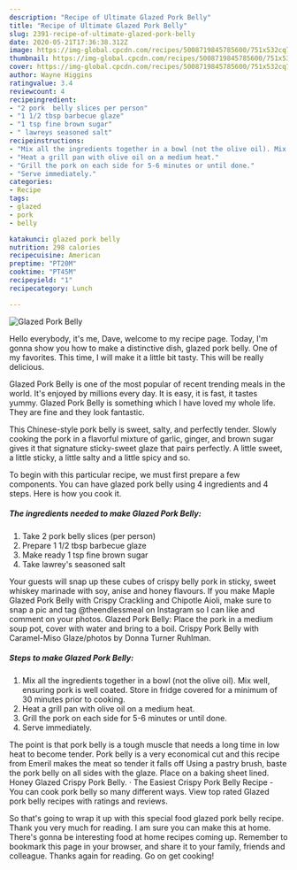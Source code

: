 ```yaml
---
description: "Recipe of Ultimate Glazed Pork Belly"
title: "Recipe of Ultimate Glazed Pork Belly"
slug: 2391-recipe-of-ultimate-glazed-pork-belly
date: 2020-05-21T17:36:38.312Z
image: https://img-global.cpcdn.com/recipes/5008719845785600/751x532cq70/glazed-pork-belly-recipe-main-photo.jpg
thumbnail: https://img-global.cpcdn.com/recipes/5008719845785600/751x532cq70/glazed-pork-belly-recipe-main-photo.jpg
cover: https://img-global.cpcdn.com/recipes/5008719845785600/751x532cq70/glazed-pork-belly-recipe-main-photo.jpg
author: Wayne Higgins
ratingvalue: 3.4
reviewcount: 4
recipeingredient:
- "2 pork  belly slices per person"
- "1 1/2 tbsp barbecue glaze"
- "1 tsp fine brown sugar"
- " lawreys seasoned salt"
recipeinstructions:
- "Mix all the ingredients together in a bowl (not the olive oil). Mix well, ensuring pork is well coated. Store in fridge covered for a minimum of 30 minutes prior to cooking."
- "Heat a grill pan with olive oil on a medium heat."
- "Grill the pork on each side for 5-6 minutes or until done."
- "Serve immediately."
categories:
- Recipe
tags:
- glazed
- pork
- belly

katakunci: glazed pork belly 
nutrition: 298 calories
recipecuisine: American
preptime: "PT20M"
cooktime: "PT45M"
recipeyield: "1"
recipecategory: Lunch

---
```



![Glazed Pork Belly](https://img-global.cpcdn.com/recipes/5008719845785600/751x532cq70/glazed-pork-belly-recipe-main-photo.jpg)

Hello everybody, it's me, Dave, welcome to my recipe page. Today, I'm gonna show you how to make a distinctive dish, glazed pork belly. One of my favorites. This time, I will make it a little bit tasty. This will be really delicious.

Glazed Pork Belly is one of the most popular of recent trending meals in the world. It's enjoyed by millions every day. It is easy, it is fast, it tastes yummy. Glazed Pork Belly is something which I have loved my whole life. They are fine and they look fantastic.

This Chinese-style pork belly is sweet, salty, and perfectly tender. Slowly cooking the pork in a flavorful mixture of garlic, ginger, and brown sugar gives it that signature sticky-sweet glaze that pairs perfectly. A little sweet, a little sticky, a little salty and a little spicy and so.


To begin with this particular recipe, we must first prepare a few components. You can have glazed pork belly using 4 ingredients and 4 steps. Here is how you cook it.

<!--inarticleads1-->

##### The ingredients needed to make Glazed Pork Belly:

1. Take 2 pork  belly slices (per person)
1. Prepare 1 1/2 tbsp barbecue glaze
1. Make ready 1 tsp fine brown sugar
1. Take  lawrey&#39;s seasoned salt


Your guests will snap up these cubes of crispy belly pork in sticky, sweet whiskey marinade with soy, anise and honey flavours. If you make Maple Glazed Pork Belly with Crispy Crackling and Chipotle Aioli, make sure to snap a pic and tag @theendlessmeal on Instagram so I can like and comment on your photos. Glazed Pork Belly: Place the pork in a medium soup pot, cover with water and bring to a boil. Crispy Pork Belly with Caramel-Miso Glaze/photos by Donna Turner Ruhlman. 

<!--inarticleads2-->

##### Steps to make Glazed Pork Belly:

1. Mix all the ingredients together in a bowl (not the olive oil). Mix well, ensuring pork is well coated. Store in fridge covered for a minimum of 30 minutes prior to cooking.
1. Heat a grill pan with olive oil on a medium heat.
1. Grill the pork on each side for 5-6 minutes or until done.
1. Serve immediately.


The point is that pork belly is a tough muscle that needs a long time in low heat to become tender. Pork belly is a very economical cut and this recipe from Emeril makes the meat so tender it falls off Using a pastry brush, baste the pork belly on all sides with the glaze. Place on a baking sheet lined. Honey Glazed Crispy Pork Belly. · The Easiest Crispy Pork Belly Recipe - You can cook pork belly so many different ways. View top rated Glazed pork belly recipes with ratings and reviews. 

So that's going to wrap it up with this special food glazed pork belly recipe. Thank you very much for reading. I am sure you can make this at home. There's gonna be interesting food at home recipes coming up. Remember to bookmark this page in your browser, and share it to your family, friends and colleague. Thanks again for reading. Go on get cooking!
